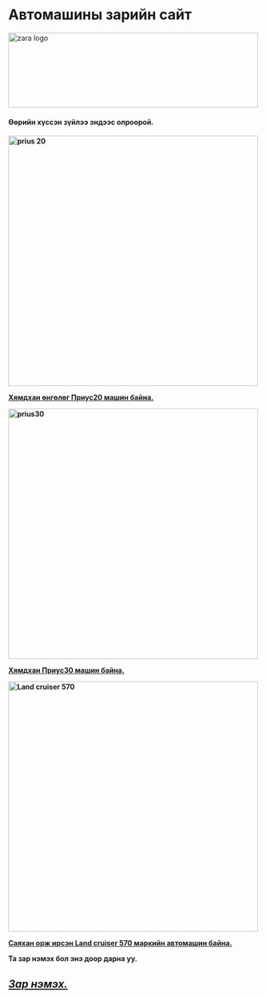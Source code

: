 # Автомашины зарийн сайт
<html>
<head>
  <img src="https://user-images.githubusercontent.com/79790495/109424011-dec41f00-7a1c-11eb-9486-649c285be086.jpg" width="500" height="150" alt = "zara logo"/> 
  <h4>Өөрийн хүссэн зүйлээ эндээс олроорой.<h4>
</head>
<body>
  <p><a href="https://lab3-itu.github.io/Medeelel/"><img src="https://user-images.githubusercontent.com/79790495/109425268-72e4b500-7a22-11eb-817c-dcf08e555127.jpg" width="500" heighth="80" alt= "prius 20"></a></p>
  <p><a href="https://lab3-itu.github.io/Medeelel/"> <strong>Хямдхан өнгөлөг Приус20 машин байна.</strong></a></p>
  <p><a href="https://lab3-itu.github.io/Medeelel1/"><img src="https://user-images.githubusercontent.com/79790495/109425699-855fee00-7a24-11eb-9461-19e445c71753.jpg" width="500" heighth="80" alt="prius30"></a></p>
  <p><a href="https://lab3-itu.github.io/Medeelel1/"><strong> Хямдхан Приус30 машин байна.</strong></a></p>
  <p><a href="https://lab3-itu.github.io/Medeelel2/"><img src="https://user-images.githubusercontent.com/79790495/109426082-901b8280-7a26-11eb-86a2-5b478b55eec2.jpg" width="500" heighth="80" alt= "Land cruiser 570"></a></p> 
  <p><a href="https://lab3-itu.github.io/Medeelel2/"><strong>Саяхан орж ирсэн Land cruiser 570 маркийн автомашин байна.</strong></a></p>
</body>  

<p>Та зар нэмэх бол энэ доор дарна уу.</p>
<p><a href="https://lab3-itu.github.io/Zar-nemeh/"><h2><em><strong>Зар нэмэх.</strong></em></h2></a></p>
  
  
  
  
